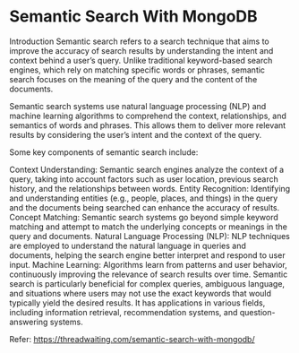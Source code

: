 # Semantic Search With MongoDB
Introduction
Semantic search refers to a search technique that aims to improve the accuracy of search results by understanding the intent and context behind a user’s query. Unlike traditional keyword-based search engines, which rely on matching specific words or phrases, semantic search focuses on the meaning of the query and the content of the documents.

Semantic search systems use natural language processing (NLP) and machine learning algorithms to comprehend the context, relationships, and semantics of words and phrases. This allows them to deliver more relevant results by considering the user’s intent and the context of the query.

Some key components of semantic search include:

Context Understanding: Semantic search engines analyze the context of a query, taking into account factors such as user location, previous search history, and the relationships between words.
Entity Recognition: Identifying and understanding entities (e.g., people, places, and things) in the query and the documents being searched can enhance the accuracy of results.
Concept Matching: Semantic search systems go beyond simple keyword matching and attempt to match the underlying concepts or meanings in the query and documents.
Natural Language Processing (NLP): NLP techniques are employed to understand the natural language in queries and documents, helping the search engine better interpret and respond to user input.
Machine Learning: Algorithms learn from patterns and user behavior, continuously improving the relevance of search results over time.
Semantic search is particularly beneficial for complex queries, ambiguous language, and situations where users may not use the exact keywords that would typically yield the desired results. It has applications in various fields, including information retrieval, recommendation systems, and question-answering systems.

Refer: https://threadwaiting.com/semantic-search-with-mongodb/
